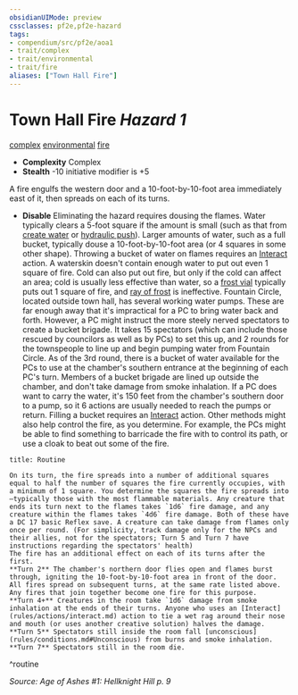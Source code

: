 ```yaml
---
obsidianUIMode: preview
cssclasses: pf2e,pf2e-hazard
tags:
- compendium/src/pf2e/aoa1
- trait/complex
- trait/environmental
- trait/fire
aliases: ["Town Hall Fire"]
---
```

# Town Hall Fire *Hazard 1*  
[complex](rules/traits/complex.md "Complex Hazard Trait")  [environmental](rules/traits/environmental.md "Environmental Hazard Trait")  [fire](rules/traits/fire.md "Fire Energy & Element Trait")  

- **Complexity** Complex
- **Stealth** -10 initiative modifier is +5  

A fire engulfs the western door and a 10-foot-by-10-foot area immediately east of it, then spreads on each of its turns.

- **Disable** Eliminating the hazard requires dousing the flames. Water typically clears a 5-foot square if the amount is small (such as that from [create water](compendium/spells/create-water.md) or [hydraulic push](compendium/spells/hydraulic-push.md)). Larger amounts of water, such as a full bucket, typically douse a 10-foot-by-10-foot area (or 4 squares in some other shape). Throwing a bucket of water on flames requires an [Interact](rules/actions/interact.md) action. A waterskin doesn't contain enough water to put out even 1 square of fire. Cold can also put out fire, but only if the cold can affect an area; cold is usually less effective than water, so a [frost vial](compendium/equipment/items/frost-vial.md) typically puts out 1 square of fire, and [ray of frost](compendium/spells/ray-of-frost.md) is ineffective.
Fountain Circle, located outside town hall, has several working water pumps. These are far enough away that it's impractical for a PC to bring water back and forth. However, a PC might instruct the more steely nerved spectators to create a bucket brigade. It takes 15 spectators (which can include those rescued by councilors as well as by PCs) to set this up, and 2 rounds for the townspeople to line up and begin pumping water from Fountain Circle. As of the 3rd round, there is a bucket of water available for the PCs to use at the chamber's southern entrance at the beginning of each PC's turn. Members of a bucket brigade are lined up outside the chamber, and don't take damage from smoke inhalation.
If a PC does want to carry the water, it's 150 feet from the chamber's southern door to a pump, so it 6 actions are usually needed to reach the pumps or return. Filling a bucket requires an [Interact](rules/actions/interact.md) action.
Other methods might also help control the fire, as you determine. For example, the PCs might be able to find something to barricade the fire with to control its path, or use a cloak to beat out some of the fire.  

```ad-pf2-summary
title: Routine

On its turn, the fire spreads into a number of additional squares equal to half the number of squares the fire currently occupies, with a minimum of 1 square. You determine the squares the fire spreads into—typically those with the most flammable materials. Any creature that ends its turn next to the flames takes `1d6` fire damage, and any creature within the flames takes `4d6` fire damage. Both of these have a DC 17 basic Reflex save. A creature can take damage from flames only once per round. (For simplicity, track damage only for the NPCs and their allies, not for the spectators; Turn 5 and Turn 7 have instructions regarding the spectators' health)
The fire has an additional effect on each of its turns after the first.
**Turn 2** The chamber's northern door flies open and flames burst through, igniting the 10-foot-by-10-foot area in front of the door. All fires spread on subsequent turns, at the same rate listed above. Any fires that join together become one fire for this purpose.
**Turn 4+** Creatures in the room take `1d6` damage from smoke inhalation at the ends of their turns. Anyone who uses an [Interact](rules/actions/interact.md) action to tie a wet rag around their nose and mouth (or uses another creative solution) halves the damage.
**Turn 5** Spectators still inside the room fall [unconscious](rules/conditions.md#Unconscious) from burns and smoke inhalation.
**Turn 7** Spectators still in the room die.
```
^routine

*Source: Age of Ashes #1: Hellknight Hill p. 9*